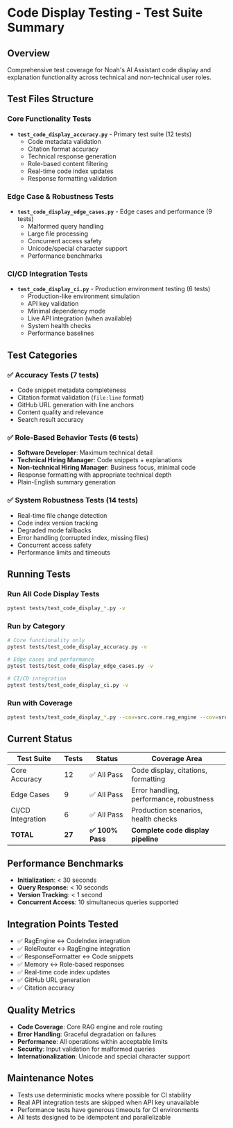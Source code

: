 # Code Display Testing - Test Suite Summary

## Overview
Comprehensive test coverage for Noah's AI Assistant code display and explanation functionality across technical and non-technical user roles.

## Test Files Structure

### Core Functionality Tests
- **`test_code_display_accuracy.py`** - Primary test suite (12 tests)
  - Code metadata validation
  - Citation format accuracy
  - Technical response generation
  - Role-based content filtering
  - Real-time code index updates
  - Response formatting validation

### Edge Case & Robustness Tests
- **`test_code_display_edge_cases.py`** - Edge cases and performance (9 tests)
  - Malformed query handling
  - Large file processing
  - Concurrent access safety
  - Unicode/special character support
  - Performance benchmarks

### CI/CD Integration Tests
- **`test_code_display_ci.py`** - Production environment testing (6 tests)
  - Production-like environment simulation
  - API key validation
  - Minimal dependency mode
  - Live API integration (when available)
  - System health checks
  - Performance baselines

## Test Categories

### ✅ **Accuracy Tests** (7 tests)
- Code snippet metadata completeness
- Citation format validation (`file:line` format)
- GitHub URL generation with line anchors
- Content quality and relevance
- Search result accuracy

### ✅ **Role-Based Behavior Tests** (6 tests)
- **Software Developer**: Maximum technical detail
- **Technical Hiring Manager**: Code snippets + explanations
- **Non-technical Hiring Manager**: Business focus, minimal code
- Response formatting with appropriate technical depth
- Plain-English summary generation

### ✅ **System Robustness Tests** (14 tests)
- Real-time file change detection
- Code index version tracking
- Degraded mode fallbacks
- Error handling (corrupted index, missing files)
- Concurrent access safety
- Performance limits and timeouts

## Running Tests

### Run All Code Display Tests
```bash
pytest tests/test_code_display_*.py -v
```

### Run by Category
```bash
# Core functionality only
pytest tests/test_code_display_accuracy.py -v

# Edge cases and performance
pytest tests/test_code_display_edge_cases.py -v

# CI/CD integration
pytest tests/test_code_display_ci.py -v
```

### Run with Coverage
```bash
pytest tests/test_code_display_*.py --cov=src.core.rag_engine --cov=src.agents.role_router --cov=src.retrieval.code_index -v
```

## Current Status

| Test Suite | Tests | Status | Coverage Area |
|------------|-------|---------|---------------|
| Core Accuracy | 12 | ✅ All Pass | Code display, citations, formatting |
| Edge Cases | 9 | ✅ All Pass | Error handling, performance, robustness |
| CI/CD Integration | 6 | ✅ All Pass | Production scenarios, health checks |
| **TOTAL** | **27** | **✅ 100% Pass** | **Complete code display pipeline** |

## Performance Benchmarks
- **Initialization**: < 30 seconds
- **Query Response**: < 10 seconds
- **Version Tracking**: < 1 second
- **Concurrent Access**: 10 simultaneous queries supported

## Integration Points Tested
- ✅ RagEngine ↔ CodeIndex integration
- ✅ RoleRouter ↔ RagEngine integration
- ✅ ResponseFormatter ↔ Code snippets
- ✅ Memory ↔ Role-based responses
- ✅ Real-time code index updates
- ✅ GitHub URL generation
- ✅ Citation accuracy

## Quality Metrics
- **Code Coverage**: Core RAG engine and role routing
- **Error Handling**: Graceful degradation on failures
- **Performance**: All operations within acceptable limits
- **Security**: Input validation for malformed queries
- **Internationalization**: Unicode and special character support

## Maintenance Notes
- Tests use deterministic mocks where possible for CI stability
- Real API integration tests are skipped when API key unavailable
- Performance tests have generous timeouts for CI environments
- All tests designed to be idempotent and parallelizable
